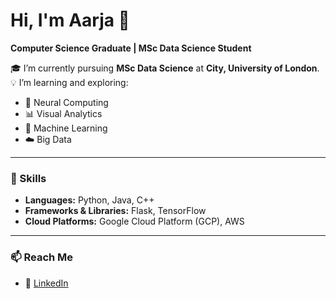 # Hi, I'm Aarja 👋  
**Computer Science Graduate | MSc Data Science Student**  

🎓 I’m currently pursuing **MSc Data Science** at **City, University of London**.  
💡 I’m learning and exploring:
- 🧠 Neural Computing  
- 📊 Visual Analytics  
- 🤖 Machine Learning  
- ☁️ Big Data  

---

### 🔧 Skills
- **Languages:** Python, Java, C++  
- **Frameworks & Libraries:** Flask, TensorFlow  
- **Cloud Platforms:** Google Cloud Platform (GCP), AWS  

---

### 📫 Reach Me
- 💼 [LinkedIn](www.linkedin.com/in/aarja-97505325a)
